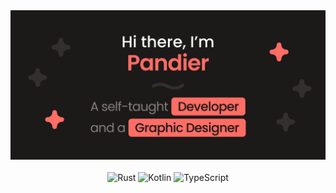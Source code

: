 <div align="center">
    <img alt="" src="https://raw.githubusercontent.com/pandier/pandier/main/hello-card.svg">
</div>

<br>

<div align="center">
    <img alt="Rust" src="https://img.shields.io/badge/Rust-%23ed523e?style=for-the-badge&logo=rust&logoColor=white" />
    <img alt="Kotlin" src="https://img.shields.io/badge/Kotlin-%23c048f0?style=for-the-badge&logo=kotlin&logoColor=white" />
    <img alt="TypeScript" src="https://img.shields.io/badge/TypeScript-%233e72ed?style=for-the-badge&logo=typescript&logoColor=white" />
</div>

<br>

<div align="center">
    <img alt="" src="https://github-readme-stats.vercel.app/api?username=pandier&show_icons=true&bg_color=1C1919&title_color=FF6D64&text_color=888080&icon_color=FF6D64&hide_border=true&border_radius=0">
    <br>
    <img alt="" src="https://github-readme-streak-stats.herokuapp.com/?user=pandier&theme=dark&hide_border=true&background=1C1919&dates=888080&ring=FF6D64&fire=FF6D64&stroke=332F2F&currStreakNum=FF6D64&currStreakLabel=FF6D64">
</div>

